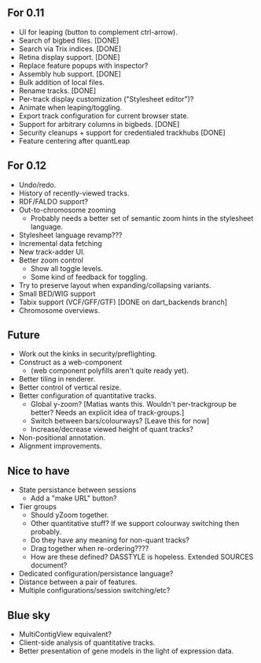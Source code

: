 For 0.11
--------

  - UI for leaping (button to complement ctrl-arrow).
  - Search of bigbed files. [DONE]
  - Search via Trix indices. [DONE]
  - Retina display support. [DONE]
  - Replace feature popups with inspector?
  - Assembly hub support. [DONE]
  - Bulk addition of local files.
  - Rename tracks. [DONE]
  - Per-track display customization ("Stylesheet editor")?
  - Animate when leaping/toggling.
  - Export track configuration for current browser state.
  - Support for arbitrary columns in bigbeds. [DONE]
  - Security cleanups + support for credentialed trackhubs [DONE]
  - Feature centering after quantLeap

For 0.12
--------

  - Undo/redo.  
  - History of recently-viewed tracks.
  - RDF/FALDO support?
  - Out-to-chromosome zooming
    + Probably needs a better set of semantic zoom hints in the
      stylesheet language.
  - Stylesheet language revamp???  
  - Incremental data fetching
  - New track-adder UI.
  - Better zoom control
    + Show all toggle levels.
    + Some kind of feedback for toggling.
  - Try to preserve layout when expanding/collapsing variants.
  - Small BED/WIG support
  - Tabix support (VCF/GFF/GTF)  [DONE on dart_backends branch]
  - Chromosome overviews.

Future
-------------

 - Work out the kinks in security/preflighting.
 - Construct as a web-component
   + (web component polyfills aren't quite ready yet).
 - Better tiling in renderer.
 - Better control of vertical resize.
 - Better configuration of quantitative tracks.
     + Global y-zoom? [Matias wants this.  Wouldn't per-trackgroup be better?  Needs an explicit idea of track-groups.]
     + Switch between bars/colourways? [Leave this for now]
     + Increase/decrease viewed height of quant tracks?
 - Non-positional annotation.
 - Alignment improvements.

Nice to have
------------

 - State persistance between sessions
     + Add a "make URL" button?
 - Tier groups
     + Should yZoom together.
     + Other quantitative stuff?  If we support colourway switching then probably.
     + Do they have any meaning for non-quant tracks?
     + Drag together when re-ordering????
     + How are these defined?  DASSTYLE is hopeless.  Extended SOURCES document?
 - Dedicated configuration/persistance language?
 - Distance between a pair of features.
 - Multiple configurations/session switching/etc?

Blue sky
--------
    
 - MultiContigView equivalent?
 - Client-side analysis of quantitative tracks.
 - Better presentation of gene models in the light of expression data.